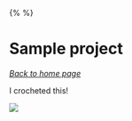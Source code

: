 {%  %}

# Sample project

[*Back to home page*](..)

I crocheted this!

![](https://www.contrado.co.uk/blog/wp-content/uploads/2018/07/edited-crochet-feature-image.jpg)
